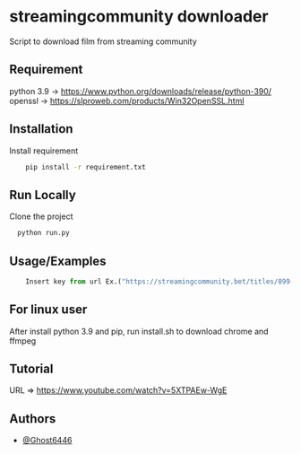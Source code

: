 
# streamingcommunity downloader

Script to download film from streaming community

## Requirement
python 3.9 -> https://www.python.org/downloads/release/python-390/
openssl -> https://slproweb.com/products/Win32OpenSSL.html

## Installation

Install requirement

```bash
    pip install -r requirement.txt
```
    
## Run Locally

Clone the project
```bash
  python run.py
```


## Usage/Examples

```python
    Insert key from url Ex.("https://streamingcommunity.bet/titles/899-mission-impossible"), Code to insert 899
```

## For linux user
After install python 3.9 and pip, run install.sh to download chrome and ffmpeg


## Tutorial
URL => https://www.youtube.com/watch?v=5XTPAEw-WgE


## Authors

- [@Ghost6446](https://www.github.com/Ghost6446)

